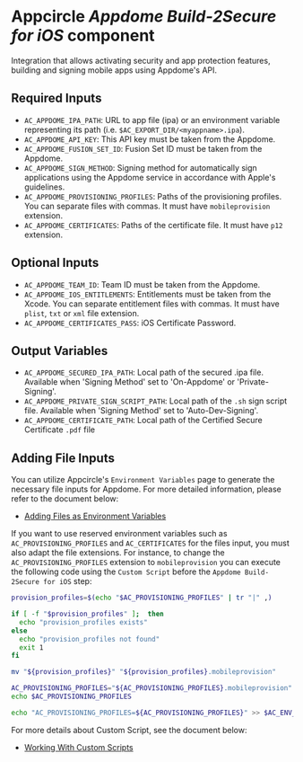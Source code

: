 # Appcircle _Appdome Build-2Secure for iOS_ component

Integration that allows activating security and app protection features, building and signing mobile apps using Appdome's API.

## Required Inputs

- `AC_APPDOME_IPA_PATH`: URL to app file (ipa) or an environment variable representing its path (i.e. `$AC_EXPORT_DIR/<myappname>.ipa`).
- `AC_APPDOME_API_KEY`: This API key must be taken from the Appdome.
- `AC_APPDOME_FUSION_SET_ID`: Fusion Set ID must be taken from the Appdome.
- `AC_APPDOME_SIGN_METHOD`: Signing method for automatically sign applications using the Appdome service in accordance with Apple's guidelines.
- `AC_APPDOME_PROVISIONING_PROFILES`: Paths of the provisioning profiles. You can separate files with commas. It must have `mobileprovision` extension.
- `AC_APPDOME_CERTIFICATES`: Paths of the certificate file. It must have `p12` extension.

## Optional Inputs

- `AC_APPDOME_TEAM_ID`: Team ID must be taken from the Appdome.
- `AC_APPDOME_IOS_ENTITLEMENTS`: Entitlements must be taken from the Xcode. You can separate entitlement files with commas. It must have `plist`, `txt` or `xml` file extension.
- `AC_APPDOME_CERTIFICATES_PASS`: iOS Certificate Password.

## Output Variables

- `AC_APPDOME_SECURED_IPA_PATH`: Local path of the secured .ipa file. Available when 'Signing Method' set to 'On-Appdome' or 'Private-Signing'.
- `AC_APPDOME_PRIVATE_SIGN_SCRIPT_PATH`: Local path of the `.sh` sign script file. Available when 'Signing Method' set to 'Auto-Dev-Signing'.
- `AC_APPDOME_CERTIFICATE_PATH`: Local path of the Certified Secure Certificate `.pdf` file

## Adding File Inputs

You can utilize Appcircle's `Environment Variables` page to generate the necessary file inputs for Appdome. For more detailed information, please refer to the document below:

- [Adding Files as Environment Variables](https://docs.appcircle.io/environment-variables/managing-variables#adding-files-as-environment-variables)

If you want to use reserved environment variables such as `AC_PROVISIONING_PROFILES` and `AC_CERTIFICATES` for the files input, you must also adapt the file extensions. For instance, to change the `AC_PROVISIONING_PROFILES` extension to `mobileprovision` you can execute the following code using the `Custom Script` before the `Appdome Build-2Secure for iOS` step:

```bash
provision_profiles=$(echo "$AC_PROVISIONING_PROFILES" | tr "|" ,)

if [ -f "$provision_profiles" ];  then
  echo "provision_profiles exists"
else
  echo "provision_profiles not found"
  exit 1
fi

mv "${provision_profiles}" "${provision_profiles}.mobileprovision"

AC_PROVISIONING_PROFILES="${AC_PROVISIONING_PROFILES}.mobileprovision"
echo $AC_PROVISIONING_PROFILES

echo "AC_PROVISIONING_PROFILES=${AC_PROVISIONING_PROFILES}" >> $AC_ENV_FILE_PATH
```

For more details about Custom Script, see the document below:

- [Working With Custom Scripts](https://docs.appcircle.io/integrations/working-with-custom-scripts/)
